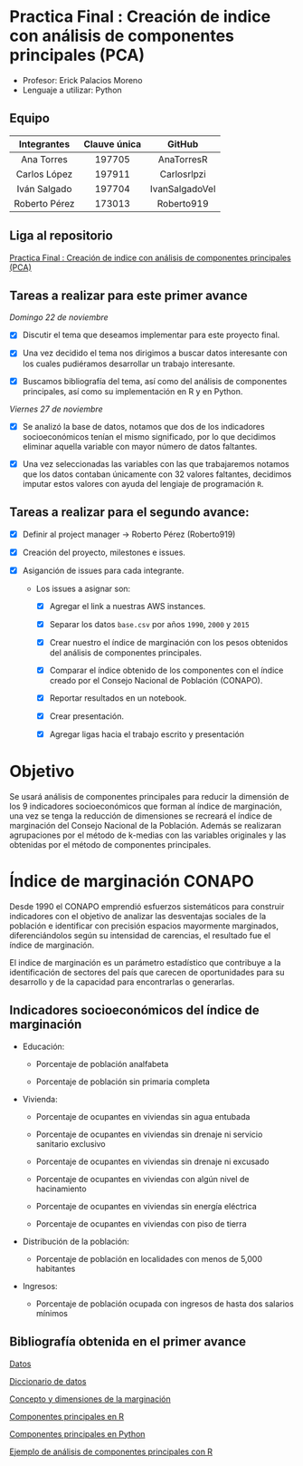 # Practica Final : Creación de indice con análisis de componentes principales (PCA)

* Profesor: Erick Palacios Moreno
* Lenguaje a utilizar: Python

## Equipo

|Integrantes |Clauve única| GitHub |
|:---:|:---:|:---:|
|Ana Torres |197705| AnaTorresR |
|Carlos López | 197911 | Carlosrlpzi |
|Iván Salgado |197704| IvanSalgadoVel |
|Roberto Pérez| 173013 | Roberto919 |

## Liga al repositorio
[Practica Final : Creación de indice con análisis de componentes principales (PCA)](https://github.com/AnaTorresR/PracticaFinalMNO)


## Tareas a realizar para este primer avance


*Domingo 22 de noviembre*
- [X] Discutir el tema que deseamos implementar para este proyecto final.

- [X] Una vez decidido el tema nos dirigimos a buscar datos interesante con los cuales pudiéramos desarrollar un trabajo interesante.

- [X] Buscamos bibliografía del tema, así como del análisis de componentes principales, así como su implementación en R y en Python.

*Viernes 27 de noviembre*

- [X] Se analizó la base de datos, notamos que dos de los indicadores socioeconómicos tenían el mismo significado, por lo que decidimos eliminar aquella variable con mayor número de datos faltantes.

- [X] Una vez seleccionadas las variables con las que trabajaremos notamos que los datos contaban únicamente con 32 valores faltantes, decidimos imputar estos valores con ayuda del lengiaje de programación `R`.


## Tareas a realizar para el segundo avance:

- [X] Definir al project manager -> Roberto Pérez (Roberto919)

- [X] Creación del proyecto, milestones e issues.

- [X] Asiganción de issues para cada integrante.

    - Los issues a asignar son:

        - [X] Agregar el link a nuestras AWS instances.

        - [X] Separar los datos `base.csv` por años `1990`, `2000` y `2015`

        - [X] Crear nuestro el índice de marginación con los pesos obtenidos del análisis de componentes principales.

        - [X] Comparar el índice obtenido de los componentes con el índice creado por el Consejo Nacional de Población (CONAPO).

        - [X] Reportar resultados en un notebook.

        - [X] Crear presentación.

        - [X] Agregar ligas hacia el trabajo escrito y presentación


# Objetivo

Se usará análisis de componentes principales para reducir la dimensión de los $9$ indicadores socioeconómicos que forman al índice de marginación, una vez se tenga la reducción de dimensiones se recreará el índice de marginación del Consejo Nacional de la Población. Además se realizaran agrupaciones por el método de k-medias con las variables originales y las obtenidas por el método de componentes principales. 

# Índice de marginación CONAPO

Desde 1990 el CONAPO emprendió esfuerzos sistemáticos para construir indicadores con el objetivo de analizar las desventajas sociales de la población e identificar con precisión espacios mayormente marginados, diferenciándolos según su intensidad de carencias, el resultado fue el índice de marginación.

El indice de marginación es un parámetro estadístico que contribuye a la identificación de sectores del país que carecen de oportunidades para su desarrollo y de la capacidad para encontrarlas o generarlas.

## Indicadores socioeconómicos del índice de marginación

- Educación:

    - Porcentaje de población analfabeta
    
    - Porcentaje de población sin primaria completa
    
- Vivienda:

    - Porcentaje de ocupantes en viviendas sin agua entubada
    
    - Porcentaje de ocupantes en viviendas sin drenaje ni servicio sanitario exclusivo
    
    - Porcentaje de ocupantes en viviendas sin drenaje ni excusado

    - Porcentaje de ocupantes en viviendas con algún nivel de hacinamiento
    
    - Porcentaje de ocupantes en viviendas sin energía eléctrica
    
    - Porcentaje de ocupantes en viviendas con piso de tierra
    
- Distribución de la población:

    - Porcentaje de población en localidades con menos de 5,000 habitantes
    
- Ingresos:

    - Porcentaje de población ocupada con ingresos de hasta dos salarios mínimos



## Bibliografía obtenida en el primer avance



[Datos](http://www.conapo.gob.mx/es/CONAPO/Datos_Abiertos_del_Indice_de_Marginacion)

[Diccionario de datos](https://www.gob.mx/cms/uploads/attachment/file/307289/Dicc_ent.pdf)

[Concepto y dimensiones de la marginación](http://www.conapo.gob.mx/work/models/CONAPO/Resource/1755/1/images/01Capitulo.pdf)

[Componentes principales en R](https://books.google.com.mx/books/about/Practical_Guide_To_Principal_Component_M.html?id=eFEyDwAAQBAJ&redir_esc=y)

[Componentes principales en Python](https://towardsdatascience.com/pca-using-python-scikit-learn-e653f8989e60)

[Ejemplo de análisis de componentes principales con R](https://www.cienciadedatos.net/documentos/35_principal_component_analysis)



